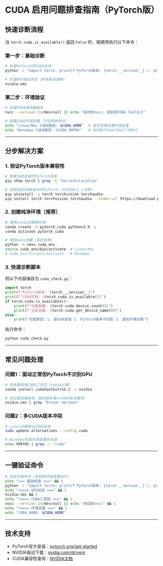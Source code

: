 # CUDA 启用问题排查指南（PyTorch版）

## 快速诊断流程
当 `torch.cuda.is_available()` 返回 `False` 时，按顺序执行以下命令：

### 第一步：基础诊断
```bash
# 检查PyTorch的CUDA支持
python -c "import torch; print(f'PyTorch版本: {torch.__version__}'); print(f'CUDA可用: {torch.cuda.is_available()}')"

# 检查GPU驱动状态（所有系统通用）
nvidia-smi
```

### 第二步：环境验证
```bash
# 检查CUDA编译器版本
nvcc --version 2>/dev/null || echo "未找到nvcc，请安装CUDA Toolkit"

# 查看CUDA环境变量（不同系统命令）
echo "Linux/Mac CUDA路径: $CUDA_HOME"  # 若为空需设置环境变量
echo "Windows CUDA路径: %CUDA_PATH%"   # 在CMD/PowerShell中执行
```

---

## 分步解决方案

### 1. 验证PyTorch版本兼容性
```bash
# 查看当前安装的PyTorch版本
pip show torch | grep -E "Version|Location"

# 安装指定CUDA版本的PyTorch（以CUDA12.1为例）
pip uninstall -y torch torchvision torchaudio
pip install torch torchvision torchaudio --index-url https://download.pytorch.org/whl/cu121
```

### 2. 创建纯净环境（推荐）
```bash
# 使用conda创建新环境
conda create -n pytorch_cuda python=3.9 -y
conda activate pytorch_cuda

# 使用venv创建（系统自带）
python -m venv cuda_env
source cuda_env/bin/activate  # Linux/Mac
# cuda_env\Scripts\activate   # Windows
```

### 3. 快速诊断脚本
将以下内容保存为 `cuda_check.py`：
```python
import torch
print(f"PyTorch版本: {torch.__version__}")
print(f"CUDA可用: {torch.cuda.is_available()}")
if torch.cuda.is_available():
    print(f"设备数量: {torch.cuda.device_count()}")
    print(f"当前设备: {torch.cuda.get_device_name(0)}")
else:
    print("可能原因：1. 驱动未安装 2. PyTorch版本不匹配 3. 虚拟环境问题")
```

执行命令：
```bash
python cuda_check.py
```

---

## 常见问题处理

### 问题1：驱动正常但PyTorch不识别GPU
```bash
# 安装精简版CUDA工具包（conda方案）
conda install cudatoolkit=12.1 -c nvidia

# 验证驱动兼容性（驱动版本需>=CUDA版本要求）
nvidia-smi | grep "Driver Version"
```

### 问题2：多CUDA版本冲突
```bash
# Linux切换默认CUDA版本
sudo update-alternatives --config cuda

# Windows检查环境变量优先级
echo %PATH% | grep -i "cuda"
```

---

## 一键验证命令
```bash
# 综合诊断命令（复制到终端直接运行）
echo "=== 基础检查 ===" && \
python -c "import torch; print(f'PyTorch版本: {torch.__version__}'); print(f'CUDA可用: {torch.cuda.is_available()}')" && \
echo "\n=== GPU状态 ===" && \
nvidia-smi && \
echo "\n=== CUDA工具链 ===" && \
nvcc --version 2>/dev/null || echo "未找到nvcc" && \
echo "\n=== 环境变量 ===" && \
echo "CUDA_HOME: $CUDA_HOME"
```

---

## 技术支持
- PyTorch官方安装：[pytorch.org/get-started](https://pytorch.org/get-started)
- NVIDIA驱动下载：[nvidia.com/drivers](https://www.nvidia.com/Download/index.aspx)
- CUDA兼容性查询：[NVIDIA文档](https://docs.nvidia.com/cuda/)
